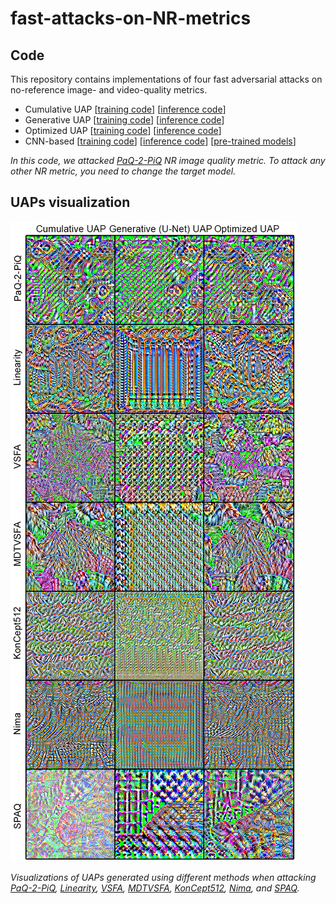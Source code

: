 # fast-attacks-on-NR-metrics
## Code
This repository contains implementations of four fast adversarial attacks on no-reference image- and video-quality metrics.

* Cumulative UAP
[[training code](https://github.com/katiashh/fast-attacks-on-NR-metrics/blob/main/Cumulative_UAP_training.ipynb)]
[[inference code](https://github.com/katiashh/fast-attacks-on-NR-metrics/blob/main/UAP_inference.ipynb)]
* Generative UAP
[[training code](https://github.com/katiashh/fast-attacks-on-NR-metrics/blob/main/Generative_UAP_training.ipynb)]
[[inference code](https://github.com/katiashh/fast-attacks-on-NR-metrics/blob/main/UAP_inference.ipynb)]
* Optimized UAP
[[training code](https://github.com/katiashh/fast-attacks-on-NR-metrics/blob/main/Optimized_UAP_training.ipynb)]
[[inference code](https://github.com/katiashh/fast-attacks-on-NR-metrics/blob/main/UAP_inference.ipynb)]
* CNN-based
[[training code](https://github.com/katiashh/fast-attacks-on-NR-metrics/blob/main/CNN-based_training.ipynbb)]
[[inference code](https://github.com/katiashh/fast-attacks-on-NR-metrics/blob/main/CNN-based_inference.ipynb)]
[[pre-trained models](https://drive.google.com/drive/folders/1ei3WdDpSEnLmwvEVmABpBSPXygzVxobu)]


*In this code, we attacked [PaQ-2-PiQ](https://github.com/baidut/paq2piq) NR image quality metric. To attack any other NR metric, you need to change the target model.*
## UAPs visualization
![](./inf_ims/vis_all_uaps.png)

*Visualizations of UAPs generated using different methods when attacking [PaQ-2-PiQ](https://github.com/baidut/paq2piq), [Linearity](https://github.com/lidq92/LinearityIQA), [VSFA](https://github.com/lidq92/VSFA), [MDTVSFA](https://github.com/lidq92/MDTVSFA), [KonCept512](https://github.com/ZhengyuZhao/koniq-PyTorch), [Nima](https://github.com/truskovskiyk/nima.pytorch/tree/v1), and [SPAQ](https://github.com/h4nwei/SPAQ).*
